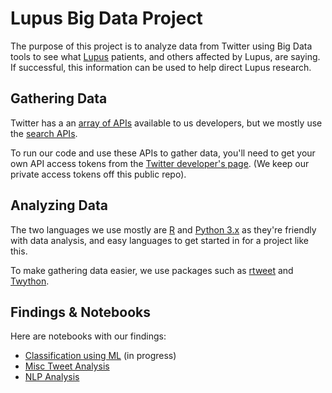 Lupus Big Data Project 
======================

The purpose of this project is to analyze data from Twitter using Big Data tools to see what [Lupus](http://www.mayoclinic.org/diseases-conditions/lupus/basics/definition/con-20019676) patients, and others affected by Lupus, are saying.  If successful, this information can be used to help direct Lupus research. 

Gathering Data 
--------------

Twitter has a an [array of APIs](https://developer.twitter.com/en/docs/api-reference-index) available to us developers, but we mostly use the [search APIs](https://developer.twitter.com/en/docs/tweets/search/overview).

To run our code and use these APIs to gather data, you'll need to get your own API access tokens from the [Twitter developer's page](https://developer.twitter.com/en/docs/basics/authentication/guides/access-tokens).  (We keep our private access tokens off this public repo).


Analyzing Data 
--------------

The two languages we use mostly are [R](https://www.r-project.org/) and [Python 3.x](https://www.python.org/) as they're friendly with data analysis, and easy languages to get started in for a project like this. 

To make gathering data easier, we use packages such as [rtweet](https://cran.r-project.org/web/packages/rtweet/vignettes/intro.html) and [Twython](https://twython.readthedocs.io/en/latest/).

Findings & Notebooks
--------------------
Here are notebooks with our findings: 
* [Classification using ML](./ml/tweet_classification.ipynb) (in progress)
* [Misc Tweet Analysis](./twitter_python/lupus-graphs.ipynb)
* [NLP Analysis](./twitter_python/clean_word_count_nb.ipynb)
